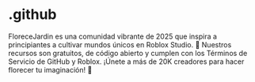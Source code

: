 # .github
FloreceJardin es una comunidad vibrante de 2025 que inspira a principiantes a cultivar mundos únicos en Roblox Studio. 🌳 Nuestros recursos son gratuitos, de código abierto y cumplen con los Términos de Servicio de GitHub y Roblox. ¡Únete a más de 20K creadores para hacer florecer tu imaginación! 🚀
